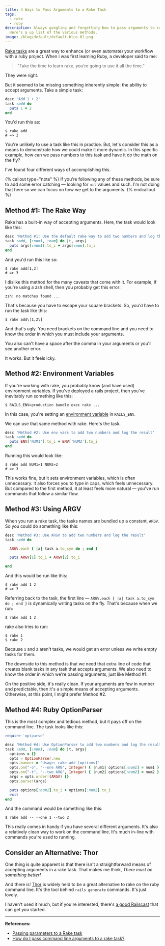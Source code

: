 ```yaml
---
title: 4 Ways to Pass Arguments to a Rake Task
tags:
  - rake
  - ruby
description: Always googling and forgetting how to pass arguments to rake tasks?
  Here's a up list of the various methods.
image: /blog/default/default-blue-01.png
---
```


[Rake tasks](http://guides.rubyonrails.org/command_line.html#rake) are a great way to enhance (or even automate) your workflow with a ruby project. When I was first learning Ruby, a developer said to me:

> "Take the time to learn rake, you're going to use it all the time."

They were right.

But it seemed to be missing something inherently simple: the ability to accept arguments. Take a simple task:

```ruby
desc 'Add 1 + 2'
task :add do
  puts 1 + 2
end
```

You'd run this as:

    $ rake add
    # => 3

You're unlikely to use a task like this in practice. But, let's consider this as a means to demonstrate how we could make it more dynamic. In this specific example, how can we pass numbers to this task and have it do the math on the fly?

I've found four different ways of accomplishing this.

{% callout type="note" %}
If you're following any of these methods, be sure to add some error catching — looking for `nil` values and such. I'm not doing that here so we can focus on how we get to the arguments.
{% endcallout %}

## Method #1: The Rake Way

Rake has a built-in way of accepting arguments. Here, the task would look like this:

```ruby
desc 'Method #1: Use the default rake way to add two numbers and log the result'
task :add, [:num1, :num] do |t, args|
  puts args[:num1].to_i + args[:num].to_i
end
```

And you'd run this like so:

    $ rake add[1,2]
    # => 3

I dislike this method for the many caveats that come with it. For example, if you're using a zsh shell, then you probably get this error:

    zsh: no matches found ...

That's because you have to escape your square brackets. So, you'd have to run the task like this:

    $ rake add\[1,2\]

And that's ugly. You need brackets on the command line and you need to know the order in which you must include your arguments.

You also can't have a space after the comma in your arguments or you'll see another error.

It works. But it feels icky.

## Method #2: Environment Variables

If you're working with rake, you probably know (and have used) environment variables. If you've deployed a rails project, then you've inevitably run something like this:

    $ RAILS_ENV=production bundle exec rake ...

In this case, you're setting an [environment variable](http://en.wikipedia.org/wiki/Environment_variable) in `RAILS_ENV`.

We can use that same method with rake. Here's the task.

```ruby
desc 'Method #2: Use env vars to add two numbers and log the result'
task :add do
  puts ENV['NUM1'].to_i + ENV['NUM2'].to_i
end
```

Running this would look like:

    $ rake add NUM1=1 NUM2=2
    # => 3

This works fine, but it sets environment variables, which is often unnecessary. It also forces you to type in caps, which feels unnecessary. But compared to the first method, it at least feels more natural — you've run commands that follow a similar flow.

## Method #3: Using ARGV

When you run a rake task, the tasks names are bundled up a constant, `ARGV`. So you could do something like this:

```ruby
desc 'Method #3: Use ARGV to add two numbers and log the result'
task :add do

  ARGV.each { |a| task a.to_sym do ; end }

  puts ARGV[1].to_i + ARGV[2].to_i

end
```

And this would be run like this:

    $ rake add 1 2
    # => 3

Referring back to the task, the first line — `ARGV.each { |a| task a.to_sym do ; end }` is dynamically writing tasks on the fly. That's because when we run:

    $ rake add 1 2

rake also tries to run:

    $ rake 1
    $ rake 2

Because `1` and `2` aren't tasks, we would get an error unless we write empty tasks for them.

The downside to this method is that we need that extra line of code that creates blank tasks in any task that accepts arguments. We also need to know the order in which we're passing arguments, just like Method #1.

On the positive side, it's really clean. If your arguments are few in number and predictable, then it's a simple means of accepting arguments. Otherwise, at this point, I might prefer Method #2.

## Method #4: Ruby OptionParser

This is the most complex and tedious method, but it pays off on the command line. The task looks like this:

```ruby
require 'optparse'

desc 'Method #4: Use OptionParser to add two numbers and log the result'
task :add, [:num1, :num] do |t, args|
  options = {}
  opts = OptionParser.new
  opts.banner = "Usage: rake add [options]"
  opts.on("-o", "--one ARG", Integer) { |num1| options[:num1] = num1 }
  opts.on("-t", "--two ARG", Integer) { |num2| options[:num2] = num2 }
  args = opts.order!(ARGV) {}
  opts.parse!(args)

  puts options[:num1].to_i + options[:num2].to_i
  exit
end
```

And the command would be something like this:

    $ rake add -- --one 1 --two 2

This really comes in handy if you have several different arguments. It's also a relatively clean way to work on the command line. It's much in-line with commands you're used to running.

## Consider an Alternative: Thor

One thing is quite apparent is that there isn't a straightforward means of accepting arguments in a rake task. That makes me think, _There must be something better!_

And there is! [Thor](https://github.com/erikhuda/thor) is widely held to be a great alternative to rake on the ruby command line. It's the tool behind `rails generate` commands. It's just lovely.

I haven't used it much, but if you're interested, there's [a good Railscast](http://railscasts.com/episodes/242-thor) that can get you started.

---

**References:**

- [Passing parameters to a Rake task](https://itshouldbeuseful.wordpress.com/2011/11/07/passing-parameters-to-a-rake-task/)
- [How do I pass command line arguments to a rake task?](http://stackoverflow.com/a/825832/2241124).
